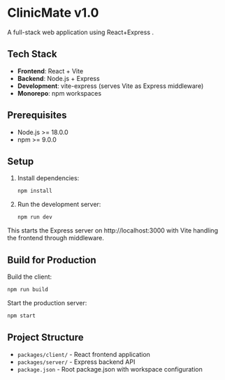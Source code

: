 # ClinicMate v1.0

A full-stack web application using React+Express .

## Tech Stack
- **Frontend**: React + Vite
- **Backend**: Node.js + Express
- **Development**: vite-express (serves Vite as Express middleware)
- **Monorepo**: npm workspaces

## Prerequisites

- Node.js >= 18.0.0
- npm >= 9.0.0

## Setup

1. Install dependencies:
   ```bash
   npm install
   ```

2. Run the development server:
   ```bash
   npm run dev
   ```

This starts the Express server on http://localhost:3000 with Vite handling the frontend through middleware.

## Build for Production

Build the client:
```bash
npm run build
```

Start the production server:
```bash
npm start
```

## Project Structure
- `packages/client/` - React frontend application
- `packages/server/` - Express backend API
- `package.json` - Root package.json with workspace configuration
